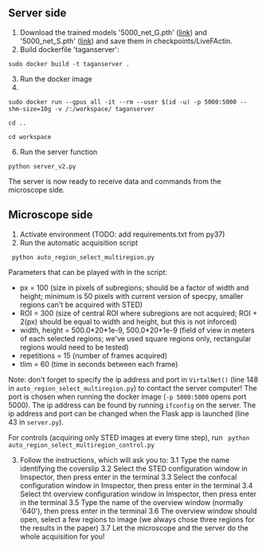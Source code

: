 ## Server side

1) Download the trained models '5000_net_G.pth' ([link](https://github.com/FLClab/TA-GAN/tree/main/checkpoints/LiveFActin)) and '5000_net_S.pth' ([link](https://zenodo.org/records/7909304)) and save them in checkpoints/LiveFActin.
2) Build dockerfile 'taganserver':

`sudo docker build -t taganserver .`

3) Run the docker image
4) 
`sudo docker run --gpus all -it --rm --user $(id -u) -p 5000:5000 --shm-size=10g -v /:/workspace/ taganserver`

`cd ..`

`cd workspace`

6) Run the server function
   
`python server_v2.py`

The server is now ready to receive data and commands from the microscope side.


## Microscope side

1) Activate environment (TODO: add requirements.txt from py37)
2) Run the automatic acquisition script

` python auto_region_select_multiregion.py`

Parameters that can be played with in the script:
- px = 100 (size in pixels of subregions; should be a factor of width and height; minimum is 50 pixels with current version of specpy, smaller regions can't be acquired with STED)
- ROI = 300 (size of central ROI where subregions are not acquired; ROI + 2(px) should be equal to width and height, but this is not inforced)
- width, height = 500.0\*20\*1e-9, 500.0\*20\*1e-9 (field of view in meters of each selected regions; we've used square regions only, rectangular regions would need to be tested)
- repetitions = 15 (number of frames acquired)
- tlim = 60 (time in seconds between each frame)

Note: don't forget to specify the ip address and port in `VirtalNet()` (line 148 in `auto_region_select_multiregion.py`) to contact the server computer! The port is chosen when running the docker image (`-p 5000:5000` opens port 5000). The ip address can be found by running `ifconfig` on the server. The ip address and port can be changed when the Flask app is launched (line 43 in `server.py`).

For controls (acquiring only STED images at every time step), run 
` python auto_region_select_multiregion_control.py`

3) Follow the instructions, which will ask you to:
   3.1 Type the name identifying the coverslip
   3.2 Select the STED configuration window in Imspector, then press enter in the terminal
   3.3 Select the confocal configuration window in Imspector, then press enter in the terminal
   3.4 Select tht overview configuration window in Imspector, then press enter in the terminal
   3.5 Type the name of the overview window (normally '640'), then press enter in the terminal
   3.6 The overview window should open, select a few regions to image (we always chose three regions for the results in the paper)
   3.7 Let the microscope and the server do the whole acquisition for you!
